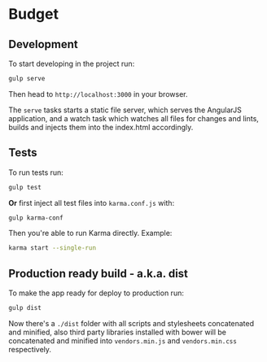Budget
============

## Development

To start developing in the project run:

```bash
gulp serve
```

Then head to `http://localhost:3000` in your browser.

The `serve` tasks starts a static file server, which serves the AngularJS application, and a watch task which watches all files for changes and lints, builds and injects them into the index.html accordingly.

## Tests

To run tests run:

```bash
gulp test
```

**Or** first inject all test files into `karma.conf.js` with:

```bash
gulp karma-conf
```

Then you're able to run Karma directly. Example:

```bash
karma start --single-run
```

## Production ready build - a.k.a. dist

To make the app ready for deploy to production run:

```bash
gulp dist
```

Now there's a `./dist` folder with all scripts and stylesheets concatenated and minified, also third party libraries installed with bower will be concatenated and minified into `vendors.min.js` and `vendors.min.css` respectively.
